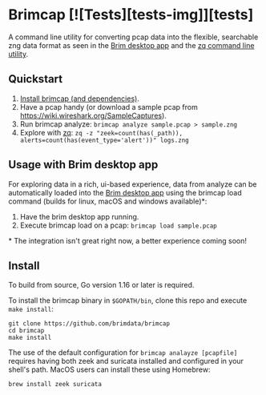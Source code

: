 # Brimcap [![Tests][tests-img]][tests]

A command line utility for converting pcap data into the flexible, searchable
zng data format as seen in the [Brim desktop
app](https://github.com/brimdata/brim) and the [zq command line
utility](https://github.com/brimdata/zed).

## Quickstart

1. [Install brimcap (and dependencies)](#install).
2. Have a pcap handy (or download a sample pcap from
   https://wiki.wireshark.org/SampleCaptures).
3. Run brimcap analyze: `brimcap analyze sample.pcap > sample.zng`
4. Explore with [zq](https://github.com/brimdata/zed): `zq -z "zeek=count(has(_path)), alerts=count(has(event_type='alert'))" logs.zng`

## Usage with Brim desktop app

For exploring data in a rich, ui-based experience, data from analyze
can be automatically loaded into the
[Brim desktop app](https://github.com/brimdata/brim) using the brimcap load
command (builds for linux, macOS and windows available)\*:

1. Have the brim desktop app running.
2. Execute brimcap load on a pcap: `brimcap load sample.pcap`

\* The integration isn't great right now, a better experience coming soon!


## Install

To build from source, Go version 1.16 or later is required.

To install the brimcap binary in `$GOPATH/bin`, clone this repo and execute
`make install`:

```
git clone https://github.com/brimdata/brimcap
cd brimcap
make install
```

The use of the default configuration for `brimcap analayze [pcapfile]` requires
having both zeek and suricata installed and configured in your shell's path.
MacOS users can install these using Homebrew:

```
brew install zeek suricata
```

[ci-img]: https://github.com/brimdata/brimcap/actions/workflows/ci.yaml/badge.svg
[ci]: https://github.com/brimdata/brimcap/actions/workflows/ci.yaml
